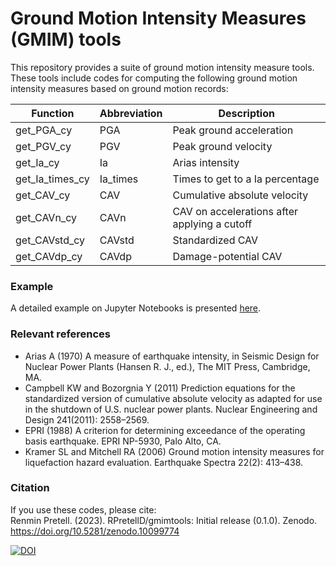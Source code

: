 # Ground Motion Intensity Measures (GMIM) tools

This repository provides a suite of ground motion intensity measure tools. These tools include codes for computing the following ground motion intensity measures based on ground motion records: 

| Function        | Abbreviation | Description                                     |
|-----------------|--------------|-------------------------------------------------| 
| get_PGA_cy      | PGA          | Peak ground acceleration                        |
| get_PGV_cy      | PGV          | Peak ground velocity                            |
| get_Ia_cy       | Ia           | Arias intensity                                 |
| get_Ia_times_cy | Ia_times     | Times to get to a Ia percentage                 |
| get_CAV_cy      | CAV          | Cumulative absolute velocity                    |             
| get_CAVn_cy     | CAVn         | CAV on accelerations after applying a cutoff    |
| get_CAVstd_cy   | CAVstd       | Standardized CAV                                |
| get_CAVdp_cy    | CAVdp        | Damage-potential CAV                            |


### Example
A detailed example on Jupyter Notebooks is presented [here](https://github.com/RPretellD/gmimtools/blob/main/Examples/gmimtools_Example_1.ipynb).


### Relevant references
- Arias A (1970) A measure of earthquake intensity, in Seismic Design for Nuclear Power Plants (Hansen R. J., ed.), The MIT Press, Cambridge, MA. 
- Campbell KW and Bozorgnia Y (2011) Prediction equations for the standardized version of cumulative absolute velocity as adapted for use in the shutdown of U.S. nuclear power plants. Nuclear Engineering and Design 241(2011): 2558–2569.
- EPRI (1988) A criterion for determining exceedance of the operating basis earthquake. EPRI NP-5930, Palo Alto, CA. 
- Kramer SL and Mitchell RA (2006) Ground motion intensity measures for liquefaction hazard evaluation. Earthquake Spectra 22(2): 413–438. 


### Citation
If you use these codes, please cite:<br>
Renmin Pretell. (2023). RPretellD/gmimtools: Initial release (0.1.0). Zenodo. https://doi.org/10.5281/zenodo.10099774 <br>

[![DOI](https://zenodo.org/badge/716446151.svg)](https://zenodo.org/doi/10.5281/zenodo.10099773)